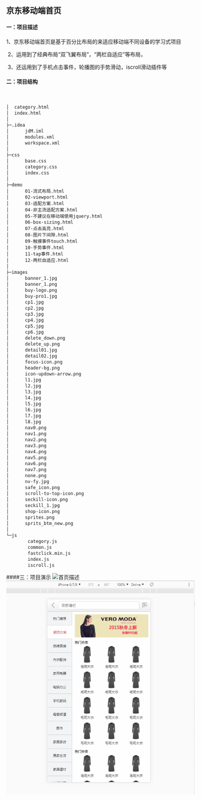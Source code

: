 ## 京东移动端首页

#### 一：项目描述

​	1、京东移动端首页是基于百分比布局的来适应移动端不同设备的学习式项目

​	2、运用到了经典布局“双飞翼布局”，“两栏自适应”等布局，

​	3、还运用到了手机点击事件，轮播图的手势滑动，iscroll滑动插件等

#### 二：项目结构

​	

```
│  category.html
│  index.html
│
├─.idea
│      jdM.iml
│      modules.xml
│      workspace.xml
│
├─css
│      base.css
│      category.css
│      index.css
│
├─demo
│      01-流式布局.html
│      02-viewport.html
│      03-适配方案.html
│      04-非主流适配方案.html
│      05-不建议在移动端使用jquery.html
│      06-box-sizing.html
│      07-点击高亮.html
│      08-图片下间隙.html
│      09-触摸事件touch.html
│      10-手势事件.html
│      11-tap事件.html
│      12-两栏自适应.html
│
├─images
│      banner_1.jpg
│      banner_1.png
│      buy-logo.png
│      buy-pro1.jpg
│      cp1.jpg
│      cp2.jpg
│      cp3.jpg
│      cp4.jpg
│      cp5.jpg
│      cp6.jpg
│      delete_down.png
│      delete_up.png
│      detail01.jpg
│      detail02.jpg
│      focus-icon.png
│      header-bg.png
│      icon-updown-arrow.png
│      l1.jpg
│      l2.jpg
│      l3.jpg
│      l4.jpg
│      l5.jpg
│      l6.jpg
│      l7.jpg
│      l8.jpg
│      nav0.png
│      nav1.png
│      nav2.png
│      nav3.png
│      nav4.png
│      nav5.png
│      nav6.png
│      nav7.png
│      none.png
│      nv-fy.jpg
│      safe_icon.png
│      scroll-to-top-icon.png
│      seckill-icon.png
│      seckill_1.jpg
│      shop-icon.png
│      sprites.png
│      sprits_btm_new.png
│
└─js
        category.js
        common.js
        fastclick.min.js
        index.js
        iscroll.js
```

####三：项目演示
![首页描述](https://github.com/AprildreamMI/Progect-Images/blob/master/jdM/%E4%BA%AC%E4%B8%9C%E9%A1%B9%E7%9B%AE%E6%8F%8F%E8%BF%B0.gif)
![分类页描述](https://github.com/AprildreamMI/Progect-Images/blob/master/jdM/%E4%BA%AC%E4%B8%9C%E9%A1%B9%E7%9B%AE%E6%8F%8F%E8%BF%B0-%E5%88%86%E7%B1%BB%E9%A1%B5.gif)
​	
